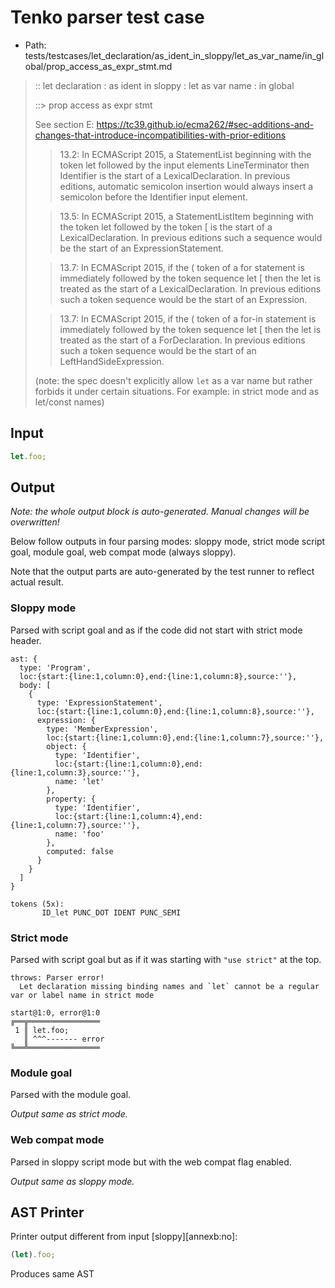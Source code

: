 # Tenko parser test case

- Path: tests/testcases/let_declaration/as_ident_in_sloppy/let_as_var_name/in_global/prop_access_as_expr_stmt.md

> :: let declaration : as ident in sloppy : let as var name : in global
>
> ::> prop access as expr stmt
>
> See section E: https://tc39.github.io/ecma262/#sec-additions-and-changes-that-introduce-incompatibilities-with-prior-editions
>
> > 13.2: In ECMAScript 2015, a StatementList beginning with the token let followed by the input elements LineTerminator then Identifier is the start of a LexicalDeclaration. In previous editions, automatic semicolon insertion would always insert a semicolon before the Identifier input element.
>
> > 13.5: In ECMAScript 2015, a StatementListItem beginning with the token let followed by the token [ is the start of a LexicalDeclaration. In previous editions such a sequence would be the start of an ExpressionStatement.
>
> > 13.7: In ECMAScript 2015, if the ( token of a for statement is immediately followed by the token sequence let [ then the let is treated as the start of a LexicalDeclaration. In previous editions such a token sequence would be the start of an Expression.
>
> > 13.7: In ECMAScript 2015, if the ( token of a for-in statement is immediately followed by the token sequence let [ then the let is treated as the start of a ForDeclaration. In previous editions such a token sequence would be the start of an LeftHandSideExpression.
>
> (note: the spec doesn't explicitly allow `let` as a var name but rather forbids it under certain situations. For example: in strict mode and as let/const names)

## Input

`````js
let.foo;
`````

## Output

_Note: the whole output block is auto-generated. Manual changes will be overwritten!_

Below follow outputs in four parsing modes: sloppy mode, strict mode script goal, module goal, web compat mode (always sloppy).

Note that the output parts are auto-generated by the test runner to reflect actual result.

### Sloppy mode

Parsed with script goal and as if the code did not start with strict mode header.

`````
ast: {
  type: 'Program',
  loc:{start:{line:1,column:0},end:{line:1,column:8},source:''},
  body: [
    {
      type: 'ExpressionStatement',
      loc:{start:{line:1,column:0},end:{line:1,column:8},source:''},
      expression: {
        type: 'MemberExpression',
        loc:{start:{line:1,column:0},end:{line:1,column:7},source:''},
        object: {
          type: 'Identifier',
          loc:{start:{line:1,column:0},end:{line:1,column:3},source:''},
          name: 'let'
        },
        property: {
          type: 'Identifier',
          loc:{start:{line:1,column:4},end:{line:1,column:7},source:''},
          name: 'foo'
        },
        computed: false
      }
    }
  ]
}

tokens (5x):
       ID_let PUNC_DOT IDENT PUNC_SEMI
`````

### Strict mode

Parsed with script goal but as if it was starting with `"use strict"` at the top.

`````
throws: Parser error!
  Let declaration missing binding names and `let` cannot be a regular var or label name in strict mode

start@1:0, error@1:0
╔══╦════════════════
 1 ║ let.foo;
   ║ ^^^------- error
╚══╩════════════════

`````


### Module goal

Parsed with the module goal.

_Output same as strict mode._

### Web compat mode

Parsed in sloppy script mode but with the web compat flag enabled.

_Output same as sloppy mode._

## AST Printer

Printer output different from input [sloppy][annexb:no]:

````js
(let).foo;
````

Produces same AST
